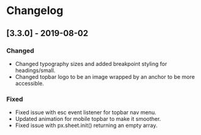 # Changelog

## [3.3.0] - 2019-08-02

### Changed

- Changed typography sizes and added breakpoint styling for headings/small.
- Changed topbar logo to be an image wrapped by an anchor to be more accessible.

### Fixed

- Fixed issue with esc event listener for topbar nav menu.
- Updated animation for mobile topbar to make it smoother.
- Fixed issue with px.sheet.init() returning an empty array.
